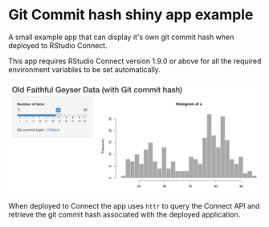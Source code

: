 # Git Commit hash shiny app example

A small example app that can display it's own git commit hash when deployed to 
RStudio Connect.

This app requires RStudio Connect version 1.9.0 or above for all the required environment variables to be set automatically.

![App screenshot](git-commit-hash-screenshot.png)

When deployed to Connect the app uses `httr` to query the Connect API and retrieve the git commit hash associated with the deployed application.
